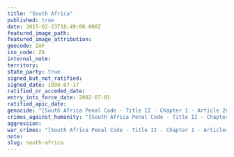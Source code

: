 ```yaml
---
title: "South Africa"
published: true
date: 2015-02-23T18:49:00.000Z
featured_image_path:
featured_image_attribution:
geocode: ZAF
iso_code: ZA
internal_note:
territory:
state_party: true
signed_but_not_ratified:
signed_date: 1998-07-17
ratified_or_acceded_date:
entry_into_force_date: 2002-07-01
ratified_apic_date:
genocide: "[South Africa Penal Code - Title II - Chapter 1 - Article 281](http://www1.umn.edu/humanrts/research/Penal%20Code%20%28English%29.pdf) [South Africa: Implementation of the ICC Statute - Chapter 5 - Schedule 1 - Part 1](https://iccdb.hrlc.net/data/doc/43/keyword/46/)"
crimes_against_humanity: "[South Africa Penal Code - Title II - Chapter 1 - Article 281](http://www1.umn.edu/humanrts/research/Penal%20Code%20%28English%29.pdf) [South Africa: Implementation of the ICC Statute - Chapter 5 - Schedule 1 - Part 2](https://iccdb.hrlc.net/data/doc/43/keyword/13/)"
aggression:
war_crimes: "[South Africa Penal Code - Title II - Chapter 1 - Articles 282-84](https://www.legal-tools.org/en/go-to-database/national-implementing-legislation-database/) [South Africa: Implementation of the ICC Statute - Chapter 5 - Schedule 1 - Part 3](https://iccdb.hrlc.net/data/doc/43/keyword/145/)"
note:
slug: south-africa
---
```

